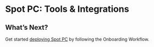 <meta name="robots" content="noindex">

# Spot PC: Tools & Integrations

## What’s Next?

Get started [deploying Spot PC](spot-pc/getting-started/onboarding-workflow) by following the Onboarding Workflow.
